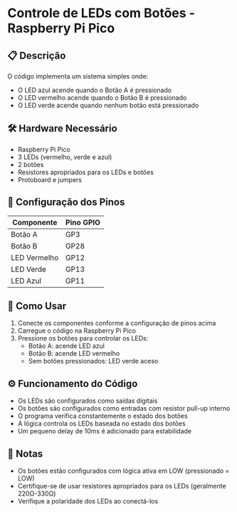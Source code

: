 # Controle de LEDs com Botões - Raspberry Pi Pico

## 📋 Descrição

O código implementa um sistema simples onde:
- O LED azul acende quando o Botão A é pressionado
- O LED vermelho acende quando o Botão B é pressionado
- O LED verde acende quando nenhum botão está pressionado

## 🛠️ Hardware Necessário

- Raspberry Pi Pico
- 3 LEDs (vermelho, verde e azul)
- 2 botões
- Resistores apropriados para os LEDs e botões
- Protoboard e jumpers

## 🔌 Configuração dos Pinos

| Componente | Pino GPIO |
|------------|----------|
| Botão A    | GP3      |
| Botão B    | GP28     |
| LED Vermelho | GP12    |
| LED Verde  | GP13     |
| LED Azul   | GP11     |

## 🚀 Como Usar

1. Conecte os componentes conforme a configuração de pinos acima
2. Carregue o código na Raspberry Pi Pico
3. Pressione os botões para controlar os LEDs:
   - Botão A: acende LED azul
   - Botão B: acende LED vermelho
   - Sem botões pressionados: LED verde aceso

## ⚙️ Funcionamento do Código

- Os LEDs são configurados como saídas digitais
- Os botões são configurados como entradas com resistor pull-up interno
- O programa verifica constantemente o estado dos botões
- A lógica controla os LEDs baseada no estado dos botões
- Um pequeno delay de 10ms é adicionado para estabilidade

## 📝 Notas

- Os botões estão configurados com lógica ativa em LOW (pressionado = LOW)
- Certifique-se de usar resistores apropriados para os LEDs (geralmente 220Ω-330Ω)
- Verifique a polaridade dos LEDs ao conectá-los
